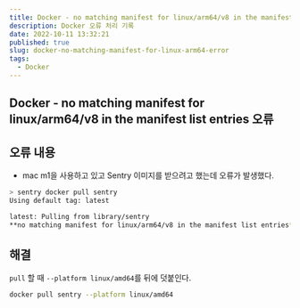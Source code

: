 ```yaml
---
title: Docker - no matching manifest for linux/arm64/v8 in the manifest list entries 오류
description: Docker 오류 처리 기록
date: 2022-10-11 13:32:21
published: true
slug: docker-no-matching-manifest-for-linux-arm64-error
tags:
  - Docker
---
```


## Docker - no matching manifest for linux/arm64/v8 in the manifest list entries 오류

## 오류 내용

- mac m1을 사용하고 있고 Sentry 이미지를 받으려고 했는데 오류가 발생했다.

```bash
> sentry docker pull sentry
Using default tag: latest

latest: Pulling from library/sentry
**no matching manifest for linux/arm64/v8 in the manifest list entries**
```

## 해결

`pull` 할 때 `--platform linux/amd64`를 뒤에 덧붙인다.

```bash
docker pull sentry --platform linux/amd64
```
